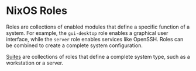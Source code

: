 # NixOS Roles

Roles are collections of enabled modules that define a specific function of a system. For example, the `gui-desktop` role enables a graphical user interface, while the `server` role enables services like OpenSSH. Roles can be combined to create a complete system configuration.

[Suites](../suites/README.md) are collections of roles that define a complete system type, such as a workstation or a server.

